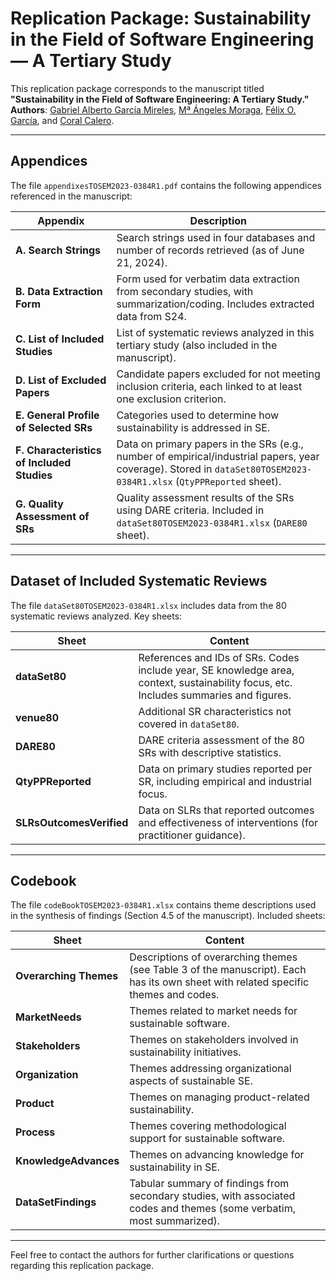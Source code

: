 # Replication Package: Sustainability in the Field of Software Engineering — A Tertiary Study

This replication package corresponds to the manuscript titled **"Sustainability in the Field of Software Engineering: A Tertiary Study."**  
**Authors**: [Gabriel Alberto García Mireles](https://orcid.org/0000-0003-4633-7410), [Mª Ángeles Moraga](https://orcid.org/0000-0001-9165-7144), [Félix O. García](https://orcid.org/0000-0001-6460-0353), and [Coral Calero](https://orcid.org/0000-0003-0728-4176).

---

## Appendices

The file `appendixesTOSEM2023-0384R1.pdf` contains the following appendices referenced in the manuscript:

| Appendix | Description |
|---------|-------------|
| **A. Search Strings** | Search strings used in four databases and number of records retrieved (as of June 21, 2024). |
| **B. Data Extraction Form** | Form used for verbatim data extraction from secondary studies, with summarization/coding. Includes extracted data from S24. |
| **C. List of Included Studies** | List of systematic reviews analyzed in this tertiary study (also included in the manuscript). |
| **D. List of Excluded Papers** | Candidate papers excluded for not meeting inclusion criteria, each linked to at least one exclusion criterion. |
| **E. General Profile of Selected SRs** | Categories used to determine how sustainability is addressed in SE. |
| **F. Characteristics of Included Studies** | Data on primary papers in the SRs (e.g., number of empirical/industrial papers, year coverage). Stored in `dataSet80TOSEM2023-0384R1.xlsx` (`QtyPPReported` sheet). |
| **G. Quality Assessment of SRs** | Quality assessment results of the SRs using DARE criteria. Included in `dataSet80TOSEM2023-0384R1.xlsx` (`DARE80` sheet). |

---

## Dataset of Included Systematic Reviews

The file `dataSet80TOSEM2023-0384R1.xlsx` includes data from the 80 systematic reviews analyzed. Key sheets:

| Sheet | Content |
|-------|---------|
| **dataSet80** | References and IDs of SRs. Codes include year, SE knowledge area, context, sustainability focus, etc. Includes summaries and figures. |
| **venue80** | Additional SR characteristics not covered in `dataSet80`. |
| **DARE80** | DARE criteria assessment of the 80 SRs with descriptive statistics. |
| **QtyPPReported** | Data on primary studies reported per SR, including empirical and industrial focus. |
| **SLRsOutcomesVerified** | Data on SLRs that reported outcomes and effectiveness of interventions (for practitioner guidance). |

---

## Codebook

The file `codeBookTOSEM2023-0384R1.xlsx` contains theme descriptions used in the synthesis of findings (Section 4.5 of the manuscript). Included sheets:

| Sheet | Content |
|-------|---------|
| **Overarching Themes** | Descriptions of overarching themes (see Table 3 of the manuscript). Each has its own sheet with related specific themes and codes. |
| **MarketNeeds** | Themes related to market needs for sustainable software. |
| **Stakeholders** | Themes on stakeholders involved in sustainability initiatives. |
| **Organization** | Themes addressing organizational aspects of sustainable SE. |
| **Product** | Themes on managing product-related sustainability. |
| **Process** | Themes covering methodological support for sustainable software. |
| **KnowledgeAdvances** | Themes on advancing knowledge for sustainability in SE. |
| **DataSetFindings** | Tabular summary of findings from secondary studies, with associated codes and themes (some verbatim, most summarized). |

---

Feel free to contact the authors for further clarifications or questions regarding this replication package.
